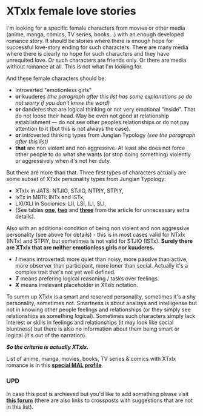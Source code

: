# XTxIx female love stories

I'm looking for a specific female characters from movies or other media (anime, manga, comics, TV series, books...) with an enough developed romance story. It should be stories where there is enough hope for successful love-story ending for such characters. There are many media where there is clearly no hope for such characters and they have unrequited love. Or such characters are friends only. Or there are media without romance at all. This is not what I'm looking for.

And these female characters should be:

- Introverted "emotionless girls"
- **or** kuuderes *(the paragraph after this list has some explanations so do not worry if you don't know the word)*
- **or** danderes that are logical thinking or not very emotional "inside". That do not loose their head. May be even not good at relationship establishment — do not see other peoples relationships or do not pay attention to it (but this is not always the case).
- **or** introverted thinking types from Jungian Typology *(see the paragraph after this list)*
- **that** are non violent and non aggressive. At least she does not force other people to do what she wants (or stop doing something) violently or aggressively when it's not her duty.

But there are more than that. Three first types of characters actually are some subset of XTxIx personality types from Jungian Typology:

* XTxIx in JATS: NTJIO, STJIO, NTPIY, STPIY,
* IxTx in MBTI: INTx and ISTx,
* LXI/XLI in Socionics: LII, LSI, ILI, SLI,
* (See tables [**one**](https://github.com/kiwi0fruit/jats/blob/master/README.md#115-dominant-agnostic-type-names), [**two**](https://github.com/kiwi0fruit/jats/blob/master/README.md#4-socionics-reference-types-names-vs-mbti-types-names) and [**three**](https://github.com/kiwi0fruit/jats/blob/master/README.md#9-intermediate-and-unknown-types-names) from the article for unnecessary extra details).

Also with an additional condition of being non violent and non aggressive personality (see above for details) - this is in most cases valid for NTxIx (INTx) and STPIY, but sometimes is not valid for STJIO (ISTx). **Surely there are XTxIx that are neither emotionless girls nor kuuderes.**

- ***I*** means introverted: more quiet than noisy, more passive than active, more observer than participant, more loner than social. Actually it's a complex trait that's not yet well defined.
- ***T*** means prefering logical reasoning / tasks over feelings.
- ***X*** means irrelevant placeholder in XTxIx notation.

To summ up XTxIx is a smart and reserved personality, sometimes it's a shy personality, sometimes not. Smartness is about analisys and intelligense but not in knowing other people feelings and relationships (or they simply see relationships as something logical). Sometimes such characters simply lack interest or skills in feelings and relationships (it may look like social bluntness) but there is also no information about them being smart or logical (it's out of the narration).

***So the criteria is actually XTxIx.***

List of anime, manga, movies, books, TV series & comics with XTxIx romance is in this **[special MAL profile](https://myanimelist.net/profile/ixtx)**.

### UPD

In case this post is archieved but you'd like to add something please visit [**this forum**](https://myanimelist.net/forum/?topicid=1459621) (there are also links to crossposts with suggestions that are not in this list).
